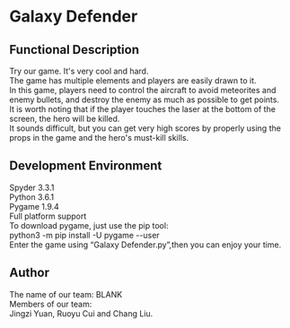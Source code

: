 Galaxy Defender
===
Functional Description
---
Try our game. It's very cool and hard. </br>
The game has multiple elements and players are easily drawn to it.</br>
In this game, players need to control the aircraft to avoid meteorites and enemy bullets, 
and destroy the enemy as much as possible to get points.</br>
It is worth noting that if the player touches the laser at the bottom of the screen, the hero will be killed.</br>
It sounds difficult, but you can get very high scores by properly using the props in the game and the hero's must-kill skills.

Development Environment
---
Spyder 3.3.1</br>
Python 3.6.1</br>
Pygame 1.9.4</br>
Full platform support</br>
To download pygame, just use the pip tool:</br>
python3 -m pip install -U pygame --user</br>
Enter the game using “Galaxy Defender.py”,then you can enjoy your time.


Author
---
The name of our team: BLANK</br>
Members of our team: </br>
Jingzi Yuan, Ruoyu Cui and Chang Liu.</br>
